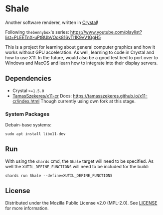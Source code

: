 # Shale
Another software renderer, written in [Crystal](https://crystal-lang.org/)!

Following `thebennybox`'s series: https://www.youtube.com/playlist?list=PLEETnX-uPtBUbVOok816vTl1K9vV1GgH5

This is a project for learning about general computer graphics and how it works without GPU acceleration. As well, learning to code in Crystal and how to use X11. In the future, would also be a good test bed to port over to Windows and MacOS and learn how to integrate into their display servers.

## Dependencies

* Crystal `>=1.5.0`
* [TamasSzekeres/x11-cr](https://github.com/TamasSzekeres/x11-cr) Docs: https://tamasszekeres.github.io/x11-cr/index.html
	Though currently using own fork at this stage.

### System Packages

Debain-base systems:

	sudo apt install libx11-dev

## Run

With using the `shards` cmd, the `Shale` target will need to be specified. As well the `XUTIL_DEFINE_FUNCTIONS` will need to be included for the build:

	shards run Shale --define=XUTIL_DEFINE_FUNCTIONS

## License

Distributed under the Mozilla Public License v2.0 (MPL-2.0). See [LICENSE](./LICENSE) for more information.
